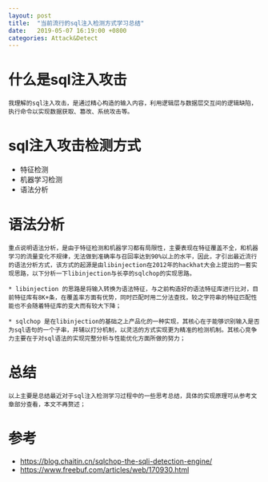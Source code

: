 ```yaml
---
layout: post
title:  "当前流行的sql注入检测方式学习总结"
date:   2019-05-07 16:19:00 +0800
categories: Attack&Detect
---
```


# 什么是sql注入攻击

    我理解的sql注入攻击，是通过精心构造的输入内容，利用逻辑层与数据层交互间的逻辑缺陷，执行命令以实现数据获取、篡改、系统攻击等。


# sql注入攻击检测方式

* 特征检测
* 机器学习检测
* 语法分析


# 语法分析

    重点说明语法分析，是由于特征检测和机器学习都有局限性，主要表现在特征覆盖不全，和机器学习的流量变化不规律，无法做到准确率与召回率达到90%以上的水平，因此，才引出最近流行的语法分析方式，该方式的起源是由libinjection在2012年的hackhat大会上提出的一套实现思路，以下分析一下libinjection与长亭的sqlchop的实现思路。

    * libinjection 的思路是将输入转换为语法特征，与之前构造好的语法特征库进行比对，目前特征库有8K+条，在覆盖率方面有优势，同时匹配时用二分法查找，较之字符串的特征匹配性能也不会随着特征库的变大而有较大下降；

    * sqlchop 是在libinjection的基础之上产品化的一种实现，其核心在于能够识别输入是否为sql语句的一个子串，并辅以打分机制，以灵活的方式实现更为精准的检测机制。其核心竞争力主要在于对sql语法的实现完整分析与性能优化方面所做的努力；

# 总结

    以上主要是总结最近对于sql注入检测学习过程中的一些思考总结，具体的实现原理可从参考文章部分查看，本文不再赘述；


# 参考
* https://blog.chaitin.cn/sqlchop-the-sqli-detection-engine/
* https://www.freebuf.com/articles/web/170930.html



